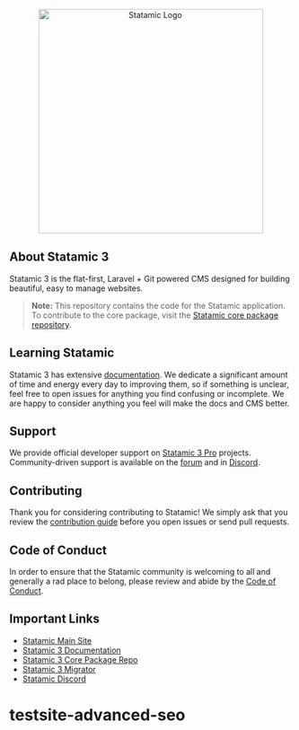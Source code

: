 <p align="center"><img src="https://statamic.com/assets/branding/Statamic-Logo+Wordmark-Rad.svg" width="400" alt="Statamic Logo" /></p>

## About Statamic 3

Statamic 3 is the flat-first, Laravel + Git powered CMS designed for building beautiful, easy to manage websites.

> **Note:** This repository contains the code for the Statamic application. To contribute to the core package, visit the [Statamic core package repository][cms-repo].


## Learning Statamic

Statamic 3 has extensive [documentation][docs]. We dedicate a significant amount of time and energy every day to improving them, so if something is unclear, feel free to open issues for anything you find confusing or incomplete. We are happy to consider anything you feel will make the docs and CMS better.

## Support

We provide official developer support on [Statamic 3 Pro](https://statamic.com/pricing) projects. Community-driven support is available on the [forum](https://statamic.com/forum) and in [Discord][discord].


## Contributing

Thank you for considering contributing to Statamic! We simply ask that you review the [contribution guide][contribution] before you open issues or send pull requests.


## Code of Conduct

In order to ensure that the Statamic community is welcoming to all and generally a rad place to belong, please review and abide by the [Code of Conduct](https://github.com/statamic/cms/wiki/Code-of-Conduct).


## Important Links

- [Statamic Main Site](https://statamic.com)
- [Statamic 3 Documentation][docs]
- [Statamic 3 Core Package Repo][cms-repo]
- [Statamic 3 Migrator](https://github.com/statamic/migrator)
- [Statamic Discord][discord]

[docs]: https://statamic.dev/
[discord]: https://statamic.com/discord
[contribution]: https://github.com/statamic/cms/blob/master/CONTRIBUTING.md
[cms-repo]: https://github.com/statamic/cms
# testsite-advanced-seo
